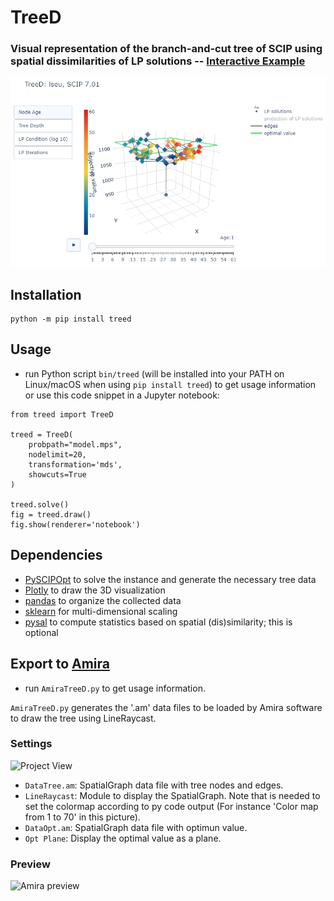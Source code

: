 # TreeD

### Visual representation of the branch-and-cut tree of SCIP using spatial dissimilarities of LP solutions -- [Interactive Example](http://www.zib.de/miltenberger/treed-showcase.html)

[![Example](res/treed-example.png)](https://plot.ly/~mattmilten/103/)
## Installation

```
python -m pip install treed
```

## Usage
- run Python script `bin/treed` (will be installed into your PATH on Linux/macOS when using `pip install treed`) to get usage information or use this code snippet in a Jupyter notebook:

```
from treed import TreeD

treed = TreeD(
    probpath="model.mps",
    nodelimit=20,
    transformation='mds',
    showcuts=True
)

treed.solve()
fig = treed.draw()
fig.show(renderer='notebook')
```

## Dependencies
- [PySCIPOpt](https://github.com/scipopt/PySCIPOpt) to solve the instance and generate the necessary tree data
- [Plotly](https://plot.ly/) to draw the 3D visualization
- [pandas](https://pandas.pydata.org/) to organize the collected data
- [sklearn](http://scikit-learn.org/stable/) for multi-dimensional scaling
- [pysal](https://github.com/pysal) to compute statistics based on spatial (dis)similarity; this is optional

## Export to [Amira](https://amira.zib.de/)
- run `AmiraTreeD.py` to get usage information.

`AmiraTreeD.py` generates the '.am' data files to be loaded by Amira software to draw the tree using LineRaycast.

### Settings

![Project View](res/ProjectView.png)

- `DataTree.am`: SpatialGraph data file with tree nodes and edges.
- `LineRaycast`: Module to display the SpatialGraph. Note that is needed to set the colormap according to py code output (For instance 'Color map from 1 to 70' in this picture).
- `DataOpt.am`: SpatialGraph data file with optimun value.
- `Opt Plane`: Display the optimal value as a plane.

### Preview

![Amira preview](res/AmiraTree.gif)
